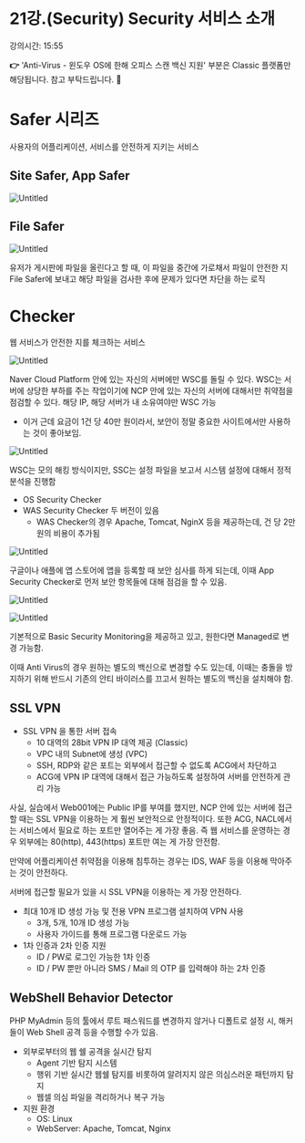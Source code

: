 # 21강.(Security) Security 서비스 소개

강의시간: 15:55

**👉** 'Anti-Virus - 윈도우 OS에 한해 오피스 스캔 백신 지원' 부분은 Classic 플랫폼만 해당됩니다. 참고 부탁드립니다. 🙇

# Safer 시리즈

사용자의 어플리케이션, 서비스를 안전하게 지키는 서비스

## Site Safer, App Safer

![Untitled](21%E1%84%80%E1%85%A1%E1%86%BC%20(Security)%20Security%20%E1%84%89%E1%85%A5%E1%84%87%E1%85%B5%E1%84%89%E1%85%B3%20%E1%84%89%E1%85%A9%E1%84%80%E1%85%A2%2040d7632e72704ee78de6f971e5bf955d/Untitled.png)

## File Safer

![Untitled](21%E1%84%80%E1%85%A1%E1%86%BC%20(Security)%20Security%20%E1%84%89%E1%85%A5%E1%84%87%E1%85%B5%E1%84%89%E1%85%B3%20%E1%84%89%E1%85%A9%E1%84%80%E1%85%A2%2040d7632e72704ee78de6f971e5bf955d/Untitled%201.png)

유저가 게시판에 파일을 올린다고 할 때, 이 파일을 중간에 가로채서 파일이 안전한 지 File Safer에 보내고 해당 파일을 검사한 후에 문제가 있다면 차단을 하는 로직

# Checker

웹 서비스가 안전한 지를 체크하는 서비스

![Untitled](21%E1%84%80%E1%85%A1%E1%86%BC%20(Security)%20Security%20%E1%84%89%E1%85%A5%E1%84%87%E1%85%B5%E1%84%89%E1%85%B3%20%E1%84%89%E1%85%A9%E1%84%80%E1%85%A2%2040d7632e72704ee78de6f971e5bf955d/Untitled%202.png)

Naver Cloud Platform 안에 있는 자신의 서버에만 WSC를 돌릴 수 있다. WSC는 서버에 상당한 부하를 주는 작업이기에 NCP 안에 있는 자신의 서버에 대해서만 취약점을 점검할 수 있다. 해당 IP, 해당 서버가 내 소유여야만 WSC 가능

- 이거 근데 요금이 1건 당 40만 원이라서, 보안이 정말 중요한 사이트에서만 사용하는 것이 좋아보임.

![Untitled](21%E1%84%80%E1%85%A1%E1%86%BC%20(Security)%20Security%20%E1%84%89%E1%85%A5%E1%84%87%E1%85%B5%E1%84%89%E1%85%B3%20%E1%84%89%E1%85%A9%E1%84%80%E1%85%A2%2040d7632e72704ee78de6f971e5bf955d/Untitled%203.png)

WSC는 모의 해킹 방식이지만, SSC는 설정 파일을 보고서 시스템 설정에 대해서 정적 분석을 진행함

- OS Security Checker
- WAS Security Checker 두 버전이 있음
    - WAS Checker의 경우 Apache, Tomcat, NginX 등을 제공하는데, 건 당 2만 원의 비용이 추가됨

![Untitled](21%E1%84%80%E1%85%A1%E1%86%BC%20(Security)%20Security%20%E1%84%89%E1%85%A5%E1%84%87%E1%85%B5%E1%84%89%E1%85%B3%20%E1%84%89%E1%85%A9%E1%84%80%E1%85%A2%2040d7632e72704ee78de6f971e5bf955d/Untitled%204.png)

구글이나 애플에 앱 스토어에 앱을 등록할 때 보안 심사를 하게 되는데, 이때 App Security Checker로 먼저 보안 항목들에 대해 점검을 할 수 있음.

![Untitled](21%E1%84%80%E1%85%A1%E1%86%BC%20(Security)%20Security%20%E1%84%89%E1%85%A5%E1%84%87%E1%85%B5%E1%84%89%E1%85%B3%20%E1%84%89%E1%85%A9%E1%84%80%E1%85%A2%2040d7632e72704ee78de6f971e5bf955d/Untitled%205.png)

![Untitled](21%E1%84%80%E1%85%A1%E1%86%BC%20(Security)%20Security%20%E1%84%89%E1%85%A5%E1%84%87%E1%85%B5%E1%84%89%E1%85%B3%20%E1%84%89%E1%85%A9%E1%84%80%E1%85%A2%2040d7632e72704ee78de6f971e5bf955d/Untitled%206.png)

기본적으로 Basic Security Monitoring을 제공하고 있고, 원한다면 Managed로 변경 가능함.

이때 Anti Virus의 경우 원하는 별도의 백신으로 변경할 수도 있는데, 이때는 충돌을 방지하기 위해 반드시 기존의 안티 바이러스를 끄고서 원하는 별도의 백신을 설치해야 함.

## SSL VPN

- SSL VPN 을 통한 서버 접속
    - 10 대역의 28bit VPN IP 대역 제공 (Classic)
    - VPC 내의 Subnet에 생성 (VPC)
    - SSH, RDP와 같은 포트는 외부에서 접근할 수 없도록 ACG에서 차단하고
    - ACG에 VPN IP 대역에 대해서 접근 가능하도록 설정하여 서버를 안전하게 관리 가능

사실, 실습에서 Web001에는 Public IP를 부여를 했지만, NCP 안에 있는 서버에 접근할 때는 SSL VPN을 이용하는 게 훨씬 보안적으로 안정적이다. 또한 ACG, NACL에서는 서비스에서 필요로 하는 포트만 열어주는 게 가장 좋음. 즉 웹 서비스를 운영하는 경우 외부에는 80(http), 443(https) 포트만 여는 게 가장 안전함.

만약에 어플리케이션 취약점을 이용해 침투하는 경우는 IDS, WAF 등을 이용해 막아주는 것이 안전하다.

서버에 접근할 필요가 있을 시 SSL VPN을 이용하는 게 가장 안전하다.

- 최대 10개 ID 생성 가능 및 전용 VPN 프로그램 설치하여 VPN 사용
    - 3개, 5개, 10개 ID 생성 가능
    - 사용자 가이드를 통해 프로그램 다운로드 가능
- 1차 인증과 2차 인증 지원
    - ID / PW로 로그인 가능한 1차 인증
    - ID / PW 뿐만 아니라 SMS / Mail 의 OTP 를 입력해야 하는 2차 인증

## WebShell Behavior Detector

PHP MyAdmin 등의 툴에서 루트 패스워드를 변경하지 않거나 디폴트로 설정 시, 해커들이 Web Shell 공격 등을 수행할 수가 있음.

- 외부로부터의 웹 쉘 공격을 실시간 탐지
    - Agent 기반 탐지 시스템
    - 행위 기반 실시간 웹쉘 탐지를 비롯하여 알려지지 않은 의심스러운 패턴까지 탐지
    - 웹셀 의심 파일을 격리하거나 복구 가능
- 지원 환경
    - OS: Linux
    - WebServer: Apache, Tomcat, Nginx